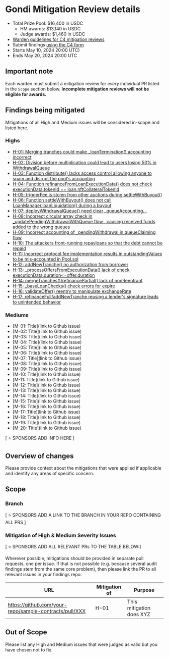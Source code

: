 # Gondi Mitigation Review details
- Total Prize Pool: $16,400 in USDC
  - HM awards: $13,140 in USDC
  - Judge awards: $1,460 in USDC
- [Warden guidelines for C4 mitigation reviews](https://code4rena.notion.site/Guidelines-for-C4-mitigation-reviews-ed10fc5cfbf640bd8dcec66f38b343c4)
- Submit findings [using the C4 form](https://code4rena.com/contests/2024-05-gondi-mitigation-review/submit)
- Starts May 10, 2024 20:00 UTC)
- Ends May 20, 2024 20:00 UTC

## Important note 

Each warden must submit a mitigation review for *every* individual PR listed in the `Scope` section below. **Incomplete mitigation reviews will not be eligible for awards.**

## Findings being mitigated

Mitigations of all High and Medium issues will be considered in-scope and listed here.

### Highs
- [H-01: Merging tranches could make _loanTermination() accounting incorrect](https://github.com/code-423n4/2024-04-gondi-findings/issues/69)
- [H-02: Division before multiplication could lead to users losing 50% in WithdrawalQueue](https://github.com/code-423n4/2024-04-gondi-findings/issues/67)
- [H-03: Function distribute() lacks access control allowing anyone to spam and disrupt the pool's accounting](https://github.com/code-423n4/2024-04-gondi-findings/issues/64)
- [H-04: Function refinanceFromLoanExecutionData() does not check executionData.tokenId == loan.nftCollateralTokenId](https://github.com/code-423n4/2024-04-gondi-findings/issues/54)
- [H-05: triggerFee is stolen from other auctions during settleWithBuyout()](https://github.com/code-423n4/2024-04-gondi-findings/issues/50)
- [H-06: Function settleWithBuyout() does not call LoanManager.loanLiquidation() during a buyout](https://github.com/code-423n4/2024-04-gondi-findings/issues/49)
- [H-07: deployWithdrawalQueue() need clear _queueAccounting...](https://github.com/code-423n4/2024-04-gondi-findings/issues/48)
- [H-08: Incorrect circular array check in _updatePendingWithdrawalWithQueue flow , causing received funds added to the wrong queues](https://github.com/code-423n4/2024-04-gondi-findings/issues/47)
- [H-09: Incorrect accounting of _pendingWithdrawal in queueClaiming flow](https://github.com/code-423n4/2024-04-gondi-findings/issues/46)
- [H-10: The attackers front-running repayloans so that the debt cannot be repaid](https://github.com/code-423n4/2024-04-gondi-findings/issues/35)
- [H-11: Incorrect protocol fee implementation results in outstandingValues to be mis-accounted in Pool.sol](https://github.com/code-423n4/2024-04-gondi-findings/issues/33)
- [H-12: addNewTranche() no authorization from borrower](https://github.com/code-423n4/2024-04-gondi-findings/issues/29)
- [H-13: _processOffersFromExecutionData() lack of check executionData.duration<=offer.duration](https://github.com/code-423n4/2024-04-gondi-findings/issues/28)
- [H-14: mergeTranches()/refinancePartial() lack of nonReentrant](https://github.com/code-423n4/2024-04-gondi-findings/issues/27)
- [H-15: _baseLoanChecks() check errors for expire](https://github.com/code-423n4/2024-04-gondi-findings/issues/26)
- [H-16: validateOffer() reentry to manipulate exchangeRate](https://github.com/code-423n4/2024-04-gondi-findings/issues/24)
- [H-17: refinanceFull/addNewTranche reusing a lender's signature leads to unintended behavior](https://github.com/code-423n4/2024-04-gondi-findings/issues/13)

### Mediums
- [M-01: Title](link to Github issue)
- [M-02: Title](link to Github issue)
- [M-03: Title](link to Github issue)
- [M-04: Title](link to Github issue)
- [M-05: Title](link to Github issue)
- [M-06: Title](link to Github issue)
- [M-07: Title](link to Github issue)
- [M-08: Title](link to Github issue)
- [M-09: Title](link to Github issue)
- [M-10: Title](link to Github issue)
- [M-11: Title](link to Github issue)
- [M-12: Title](link to Github issue)
- [M-13: Title](link to Github issue)
- [M-14: Title](link to Github issue)
- [M-15: Title](link to Github issue)
- [M-16: Title](link to Github issue)
- [M-17: Title](link to Github issue)
- [M-18: Title](link to Github issue)
- [M-19: Title](link to Github issue)
- [M-20: Title](link to Github issue)


[ ⭐️ SPONSORS ADD INFO HERE ]

## Overview of changes

Please provide context about the mitigations that were applied if applicable and identify any areas of specific concern.

## Scope

### Branch
[ ⭐️ SPONSORS ADD A LINK TO THE BRANCH IN YOUR REPO CONTAINING ALL PRS ]

### Mitigation of High & Medium Severity Issues
[ ⭐️ SPONSORS ADD ALL RELEVANT PRs TO THE TABLE BELOW:]

Wherever possible, mitigations should be provided in separate pull requests, one per issue. If that is not possible (e.g. because several audit findings stem from the same core problem), then please link the PR to all relevant issues in your findings repo. 

| URL | Mitigation of | Purpose | 
| ----------- | ------------- | ----------- |
| https://github.com/your-repo/sample-contracts/pull/XXX | H-01 | This mitigation does XYZ | 

## Out of Scope

Please list any High and Medium issues that were judged as valid but you have chosen not to fix.
